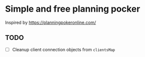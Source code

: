 # Simple and free planning pocker

Inspired by https://planningpokeronline.com/

## TODO
- [ ] Cleanup client connection objects from `clientsMap`